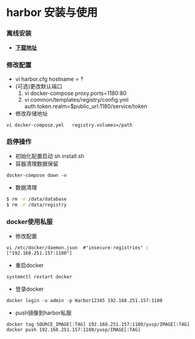 # harbor 安装与使用
### 离线安装
- **[下载地址](https://storage.googleapis.com/harbor-releases/release-1.5.0/harbor-offline-installer-v1.5.1.tgz)**

### 修改配置
- vi harbor.cfg hostname = ?
- (可选)更改默认端口
	1. vi docker-compose proxy.ports=1180:80
	2. vi common/templates/registry/config.yml auth.token.realm=$public_url:1180/service/token
- 修改存储地址
```
vi docker-compose.yml   registry.volumes=/path
```
	
### 启停操作
- 初始化配置启动 sh install.sh
- 容器清理数据保留
```
docker-compose down -v
```
- 数据清理
```sh
$ rm -r /data/database
$ rm -r /data/registry
```

### docker使用私服
- 修改配置 
```
vi /etc/docker/daemon.json  #"insecure-registries" : ["192.168.251.157:1180"]
```
- 重启docker
```
systemctl restart docker
```
- 登录docker
```
docker login -u admin -p Harbor12345 192.168.251.157:1180
```
- push镜像到harbor私服
```
docker tag SOURCE_IMAGE[:TAG] 192.168.251.157:1180/yusp/IMAGE[:TAG]
docker push 192.168.251.157:1180/yusp/IMAGE[:TAG]
```
